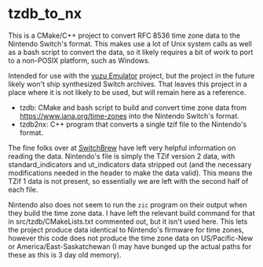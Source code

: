 # tzdb_to_nx

This is a CMake/C++ project to convert RFC 8536 time zone data to the Nintendo Switch's format.
This makes use a lot of Unix system calls as well as a bash script to convert the data, so it likely requires a bit of work to port to a non-POSIX platform, such as Windows.

Intended for use with the [yuzu Emulator](https://yuzu-emu.org/) project, but the project in the future likely won't ship synthesized Switch archives.
That leaves this project in a place where it is not likely to be used, but will remain here as a reference.

- tzdb: CMake and bash script to build and convert time zone data from https://www.iana.org/time-zones into the Nintendo Switch's format.
- tzdb2nx: C++ program that converts a single tzif file to the Nintendo's format.

The fine folks over at [SwitchBrew](https://switchbrew.org/wiki/PSC_services#ITimeZoneService) have left very helpful information on reading the data.
Nintendo's file is simply the TZif version 2 data, with standard_indicators and ut_indicators data stripped out (and the necessary modifications needed in the header to make the data valid).
This means the TZif 1 data is not present, so essentially we are left with the second half of each file.

Nintendo also does not seem to run the `zic` program on their output when they build the time zone data.
I have left the relevant build command for that in src/tzdb/CMakeLists.txt commented out, but it isn't used here.
This lets the project produce data identical to Nintendo's firmware for time zones, however this code does not produce the time zone data on US/Pacific-New or America/East-Saskatchewan (I may have bunged up the actual paths for these as this is 3 day old memory).
